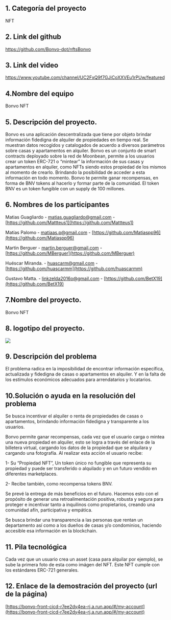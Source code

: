 ## 1. Categoría del proyecto

NFT

## 2. Link del github

https://github.com/Bonvo-dot/nftsBonvo

## 3. Link del video

https://www.youtube.com/channel/UC2FxQ9f7GJiCoXXVEu1rPUw/featured

## 4.Nombre del equipo

Bonvo NFT

## 5. Descripción del proyecto.

Bonvo es una aplicación descentralizada que tiene por objeto brindar información fidedigna de alquiler de propiedades en tiempo real. Se muestran datos recogidos y catalogados de acuerdo a diversos parámetros sobre casas y apartamentos en alquiler. Bonvo es un conjunto de smart contracts deployado sobre la red de Moonbean, permite a los usuarios crear un token ERC-721 o “mintear” la información de sus casas y apartamentos en alquiler, como NFTs siendo estos propiedad de los mismos al momento de crearlo. Brindando la posibilidad de acceder a esta información en todo momento. Bonvo te permite ganar recompensas, en forma de BNV tokens al hacerlo y formar parte de la comunidad. El token BNV es un token fungible con un supply de 100 millones.

## 6. Nombres de los participantes

Matias Guagliardo - [matias.guagliardo@gmail.com](mailto:matias.guagliardo@gmail.com) - [https://github.com/Mattteus1](https://github.com/Mattteus1)

Matías Palomo - [matiaas.p@gmail.com](mailto:matiaas.p@gmail.com) - [https://github.com/Matiaspp96](https://github.com/Matiaspp96)

Martin Berguer - [martin.berguer@gmail.com](mailto:martin.berguer@gmail.com) - [https://github.com/MBerguer](https://github.com/MBerguer)

Huéscar Miranda. - [huascarm@gmail.com](mailto:huascarm@gmail.com) - [https://github.com/huascarmm](https://github.com/huascarmm)

Gustavo Matta. - [linkzelda2016o@gmail.com](mailto:linkzelda2016o@gmail.com) - [https://github.com/BetX19](https://github.com/BetX19)

## 7.Nombre del proyecto.

Bonvo NFT

## 8. logotipo del proyecto.

![](https://lh6.googleusercontent.com/hsM_jZU3bRVcfW_A9ADNvq5LkHWXRFV7f5IEhoVBbW3OWaiEnT4LBGA4Qmd3plf6z366t9IGzcnCR0IjWpaEm9OPlhvKCeE0sh66SMLYp-0nYexsceKy9O774pbT0owKnZqLCEuDscZlf1bZGuHMmOVp3apENHRlR08vROfRJ-rhArnlHRZDx-Gx81Ta_w)

## 9. Descripción del problema

El problema radica en la imposibilidad de encontrar información específica, actualizada y fidedigna de casas o apartamentos en alquiler. Y en la falta de los estímulos económicos adecuados para arrendatarios y locatarios.

## 10.Solución o ayuda en la resolución del problema

Se busca incentivar el alquiler o renta de propiedades de casas o apartamentos, brindando información fidedigna y transparente a los usuarios.

Bonvo permite ganar recompensas, cada vez que el usuario carga o mintea una nueva propiedad en alquiler, esto se logra a través del enlace de la billetera virtual, cargando los datos de la propiedad que se alquilara y cargando una fotografía. Al realizar esta acción el usuario recibe:

1- Su “Propiedad NFT”, Un token único no fungible que representa su propiedad y puede ser transferido o alquilado y en un futuro vendido en diferentes marketplaces.

2- Recibe también, como recompensa tokens BNV.

Se prevé la entrega de más beneficios en el futuro. Hacemos esto con el propósito de generar una retroalimentación positiva, robusta y segura para proteger e incentivar tanto a inquilinos como propietarios, creando una comunidad afín, participativa y empática.

Se busca brindar una transparencia a las personas que rentan un departamento así como a los dueños de casas y/o condominios, haciendo accesible esa información en la blockchain.

## 11. Pila tecnológica

Cada vez que un usuario crea un asset (casa para alquilar por ejemplo), se sube la primera foto de esta como imágen del NFT.
Este NFT cumple con los estándares ERC-721 generales.

## 12. Enlace de la demostración del proyecto (url de la página)

[https://bonvo-front-cicd-r7ee2dy4ea-rj.a.run.app/#/my-account](https://bonvo-front-cicd-r7ee2dy4ea-rj.a.run.app/#/my-account)
